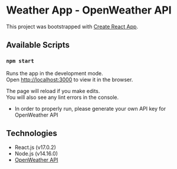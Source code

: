 # Weather App - OpenWeather API

This project was bootstrapped with [Create React App](https://github.com/facebook/create-react-app).

## Available Scripts

### `npm start`

Runs the app in the development mode.\
Open [http://localhost:3000](http://localhost:3000) to view it in the browser.

The page will reload if you make edits.\
You will also see any lint errors in the console.

- In order to properly run, please generate your own API key for OpenWeather API

## Technologies
- React.js (v17.0.2)
- Node.js (v14.16.0)
- [OpenWeather API](https://openweathermap.org/)